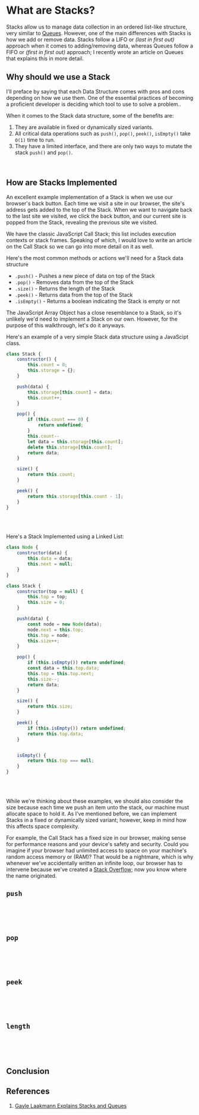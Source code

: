 # What are Stacks?

Stacks allow us to manage data collection in an ordered list-like structure, very similar to <a href="/what-is-a-queue" target="_blank" rel="noopener noreferrer">Queues</a>. However, one of the main differences with Stacks is how we add or remove data. Stacks follow a LIFO or _(last in first out)_ approach when it comes to adding/removing data, whereas Queues follow a FIFO or _(first in first out)_ approach; I recently wrote an article on Queues that explains this in more detail.

## Why should we use a Stack

I'll preface by saying that each Data Structure comes with pros and cons depending on how we use them. One of the essential practices of becoming a proficient developer is deciding which tool to use to solve a problem..

When it comes to the Stack data structure, some of the benefits are:

1. They are available in fixed or dynamically sized variants.
2. All critical data operations such as `push()`, `pop()`, `peek()`, `isEmpty()` take `O(1)` time to run.
3. They have a limited interface, and there are only two ways to mutate the stack `push()` and `pop()`.

<br>

## How are Stacks Implemented

An excellent example implementation of a Stack is when we use our browser's back button. Each time we visit a site in our browser, the site's address gets added to the top of the Stack. When we want to navigate back to the last site we visited, we click the back button, and our current site is popped from the Stack, revealing the previous site we visited.

We have the classic JavaScript Call Stack; this list includes execution contexts or stack frames. Speaking of which, I would love to write an article on the Call Stack so we can go into more detail on it as well.


Here's the most common methods or actions we'll need for a Stack data structure

- `.push()` - Pushes a new piece of data on top of the Stack
- `.pop()` - Removes data from the top of the Stack
- `.size()` - Returns the length of the Stack
- `.peek()` - Returns data from the top of the Stack 
- `.isEmpty()` - Returns a boolean indicating the Stack is empty or not 

The JavaScript Array Object has a close resemblance to a Stack, so it's unlikely we'd need to implement a Stack on our own. However, for the purpose of this walkthrough, let's do it anyways.

Here's an example of a very simple Stack data structure using a JavaScipt class.

```js
class Stack {
    constructor() {
        this.count = 0;
        this.storage = {};
    }

    push(data) {
        this.storage[this.count] = data;
        this.count++;
    }

    pop() {
        if (this.count === 0) {
            return undefined;
        }
        this.count--
        let data = this.storage[this.count];
        delete this.storage[this.count];
        return data;
    }

    size() {
        return this.count;
    }

    peek() {
        return this.storage[this.count - 1];
    }
}
```

<br>
<br>

Here's a Stack Implemented using a Linked List:

```js
class Node {
    constructor(data) {
        this.data = data;
        this.next = null;
    }
}

class Stack {
    constructor(top = null) {
        this.top = top;
        this.size = 0;
    }

    push(data) {
        const node = new Node(data);
        node.next = this.top;
        this.top = node;
        this.size++;
    }

    pop() {
        if (this.isEmpty()) return undefined;
        const data = this.top.data;
        this.top = this.top.next;
        this.size--;
        return data;
    }

    size() {
        return this.size;
    }

    peek() {
        if (this.isEmpty()) return undefined;
        return this.top.data;
    }


    isEmpty() {
        return this.top === null;
    }
}
```

<br>
<br>

While we're thinking about these examples, we should also consider the size because each time we push an item unto the stack, our machine must allocate space to hold it. As I've mentioned before, we can implement Stacks in a fixed or dynamically sized variant; however, keep in mind how this affects space complexity. 

For example, the Call Stack has a fixed size in our browser, making sense for performance reasons and your device's safety and security. Could you imagine if your browser had unlimited access to space on your machine's random access memory or (RAM)? That would be a nightmare, which is why whenever we've accidentally written an infinite loop, our browser has to intervene because we've created a <a href="https://stackoverflow.com/" target="_blank" rel="noopener noreferrer">Stack Overflow</a>; now you know where the name originated.





## `push`


<br>


<br>
<br>

## `pop`


<br>


<br>
<br>

## `peek`


<br>


<br>
<br>

## `length`

<br>
<br>
<br>


## Conclusion


## References

1. <a href="https://www.youtube.com/watch?v=wjI1WNcIntg" target="_blank" rel="noopener noreferrer">Gayle Laakmann Explains Stacks and Queues</a>